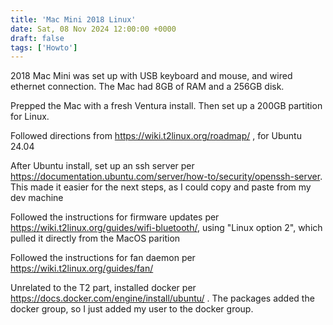 ```yaml
---
title: 'Mac Mini 2018 Linux'
date: Sat, 08 Nov 2024 12:00:00 +0000
draft: false
tags: ['Howto']
---
```


2018 Mac Mini was set up with USB keyboard and mouse, and wired ethernet connection. The Mac had 8GB of RAM and a 256GB disk.

Prepped the Mac with a fresh Ventura install. Then set up a 200GB partition for Linux.

Followed directions from https://wiki.t2linux.org/roadmap/ , for Ubuntu 24.04

After Ubuntu install, set up an ssh server per https://documentation.ubuntu.com/server/how-to/security/openssh-server. This made it easier for the next steps, as I could copy and paste from my dev machine

Followed the instructions for firmware updates per https://wiki.t2linux.org/guides/wifi-bluetooth/, using "Linux option 2", which pulled it directly from the MacOS parition

Followed the instructions for fan daemon per https://wiki.t2linux.org/guides/fan/

Unrelated to the T2 part, installed docker per https://docs.docker.com/engine/install/ubuntu/ . The packages added the docker group, so I just added my user to the docker group. 





